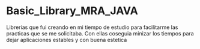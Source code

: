 # Basic_Library_MRA_JAVA
Librerias que fui creando en mi tiempo de estudio para facilitarme las practicas que se me solicitaba. Con ellas coseguia minizar los tiempos para dejar aplicaciones estables y con buena estetica
